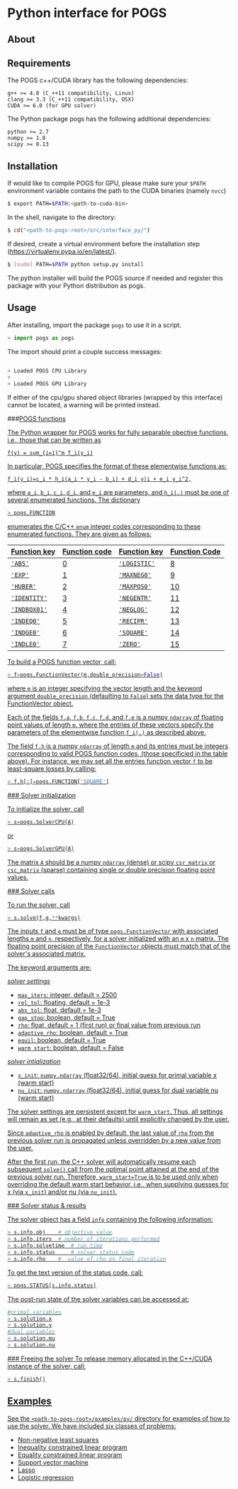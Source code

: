 # Python interface for POGS

About
-----


Requirements
------------
The POGS c++/CUDA library has the following dependencies:

	g++ >= 4.8 (C_++11 compatibility, Linux)
	clang >= 3.3 (C_++11 compatibility, OSX)
	CUDA >= 6.0 (for GPU solver)

The Python package pogs has the following additional dependencies:

	python >= 2.7
	numpy >= 1.8
	scipy >= 0.13


Installation
------------

If would like to compile POGS for GPU, please make sure your `$PATH` environment variable contains the path to the CUDA binaries (namely `nvcc`)


```bash
$ export PATH=$PATH:<path-to-cuda-bin>
```

In the shell, navigate to the directory:

```bash
$ cd("<path-to-pogs-root>/src/interface_py/")
```

If desired, create a virtual environment before the installation step (https://virtualenv.pypa.io/en/latest/).

```bash
$ [sudo] PATH=$PATH python setup.py install
```

The python installer will build the POGS source if needed and register this package with your Python distribution as pogs.


Usage
-----

After installing, import the package `pogs` to use it in a script.

```python
> import pogs as pogs
```

The import should print a couple success messages:
```python

> Loaded POGS CPU Library
>
> Loaded POGS GPU Library
```

If either of the cpu/gpu shared object libraries (wrapped by this interface) cannot be located, a warning will be printed instead.


###<u>POGS functions

The Python wrapper for POGS works for fully separable obective functions, i.e., those that can be written as


	f(y) = sum_{i=1}^m f_i(y_i)

In particular, POGS specifies the format of these elementwise functions as:

	f_i(y_i)=c_i * h_i(a_i * y_i - b_i) + d_i y)i + e_i y_i^2,

where `a_i`, `b_i`, `c_i`, `d_i`, and `e_i` are parameters, and `h_i(.)` must be one of several enumerated functions. The dictionary
```python
> pogs.FUNCTION
```
enumerates the C/C++ `enum` integer codes corresponding to these enumerated functions. They are given as follows:

Function key | Function code | Function key | Function Code
-------------|---------------|--------------|--------------
`'ABS'`		| 0 			 | `'LOGISTIC'` | 8
`'EXP'`		| 1 			 | `'MAXNEG0'` 	| 9
`'HUBER'`	| 2				 | `'MAXPOS0'` 	| 10
`'IDENTITY'`| 3				 | `'NEGENTR'` 	| 11
`'INDBOX01'`| 4				 | `'NEGLOG'` 	| 12
`'INDEQ0'`	| 5				 | `'RECIPR'` 	| 13
`'INDGE0'`	| 6				 | `'SQUARE'` 	| 14
`'INDLE0'`	| 7				 | `'ZERO'` 	| 15


To build a POGS function vector, call:
```python
> f=pogs.FunctionVector(m,double_precision=False)
```
where `m` is an integer specifying the vector length and the keyword argument `double_precision` (defaulting to `False`) sets the data type for the FunctionVector object.

Each of the fields
`f.a`, `f.b`, `f.c`, `f.d`, and `f.e`
is a numpy `ndarray` of floating point values of length `m`, where the entries of these vectors specify the parameters of the elementwise function `f_i(.)` as described above.

The field `f.h` is a numpy `ndarray` of length `m` and its entries must be integers corresponding to valid POGS function codes, (those specificied in the table above). For instance, we may set all the entries function vector `f` to be least-square losses by calling:

```python
> f.h[:]=pogs.FUNCTION['SQUARE']
```

###<u> Solver initialization

To initialize the solver, call

```python
> s=pogs.SolverCPU(A)
```
or
```python
> s=pogs.SolverGPU(A)
```

The matrix `A` should be a numpy `ndarray` (dense) or scipy `csr_matrix` or `csc_matrix` (sparse) containing single or double precision floating point values.


###<u> Solver calls

To run the solver, call

```python
> s.solve(f,g,**kwargs)
```

The inputs `f` and `g` must be of type `pogs.FunctionVector` with associated lengths `m` and `n`, respectively, for a solver initialized with an `m` x `n` matrix. The floating point precision of the `FunctionVector` objects must match that of the solver's associated matrix.

The keyword arguments are:

*solver settings*
+ `max_iters`: integer, default = 2500
+ `rel_tol`: floating, default = 1e-3
+ `abs_tol`: float, default = 1e-3
+ `gap_stop`: boolean, default = True
+ `rho`:			float, default = 1 (first run) or  final value from previous run
+ `adaptive_rho`:	boolean, default = True
+ `equil`:          boolean, default = True
+ `warm start`:		boolean, default = False

*solver intialization*
+ `x_init`: `numpy.ndarray` (float32/64), initial guess for primal variable x (warm start)
+ `nu_init`: `numpy.ndarray` (float32/64), initial guess for dual variable nu (warm start)


The solver settings are persistent except for `warm_start`. Thus, all settings will remain as set (e.g., at their defaults) until explicitly changed by the user.

Since `adaptive_rho` is enabled by default, the last value of `rho` from the previous solver run is propagated unless overridden by a new value from the user.

After the first run, the C++ solver will automatically resume each subsequent `solve()` call from the optimal point attained at the end of the previous solver run. Therefore, `warm_start=True` is to be used only when overriding the default warm start behavior, i.e., when supplying guesses for x (via `x_init`) and/or nu (via `nu_init`).


###<u> Solver status & results

The solver object has a field `info` containing the following information:

```python
> s.info.obj 	# objective value
> s.info.iters 	# number of iterations performed
> s.info.solvetime 	# run time
> s.info.status 	# solver status code
> s.info.rho 	#  value of rho on final iteration
```

To get the text version of the status code, call:
```python
> pogs.STATUS[s.info.status]
```

The post-run state of the solver variables can be accessed at:

```python
#primal variables
> s.solution.x
> s.solution.y
#dual variables
> s.solution.mu
> s.solution.nu
```

###<u> Freeing the solver
To release memory allocated in the C++/CUDA instance of the solver, call:

```python
> s.finish()
```

Examples
--------
See the `<path-to-pogs-root>/examples/py/` directory for examples of how to use the solver. We have included six classes of problems:

+ Non-negative least squares
+ Inequality constrained linear program
+ Equality constrained linear program
+ Support vector machine
+ Lasso
+ Logistic regression
